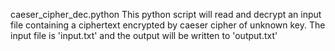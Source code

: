 caeser_cipher_dec.python
This python script will read and decrypt an input file containing a ciphertext encrypted by caeser cipher of unknown key. The input file is 'input.txt' and the output will be written to 'output.txt'
